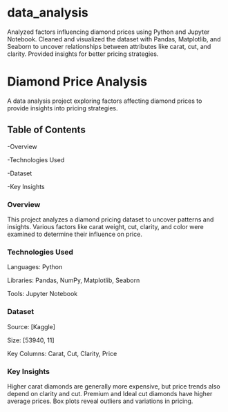 # data_analysis
Analyzed factors influencing diamond prices using Python and Jupyter Notebook. Cleaned and visualized the dataset with Pandas, Matplotlib, and Seaborn to uncover relationships between attributes like carat, cut, and clarity. Provided insights for better pricing strategies.

# Diamond Price Analysis

A data analysis project exploring factors affecting diamond prices to provide insights into pricing strategies.

## Table of Contents

-Overview

-Technologies Used

-Dataset

-Key Insights

### Overview

This project analyzes a diamond pricing dataset to uncover patterns and insights. Various factors like carat weight, cut, clarity, and color were examined to determine their influence on price.

### Technologies Used

Languages: Python

Libraries: Pandas, NumPy, Matplotlib, Seaborn

Tools: Jupyter Notebook

### Dataset

Source: [Kaggle]

Size: [53940, 11]

Key Columns: Carat, Cut, Clarity, Price

### Key Insights

Higher carat diamonds are generally more expensive, but price trends also depend on clarity and cut. Premium and Ideal cut diamonds have higher average prices. Box plots reveal outliers and variations in pricing.
